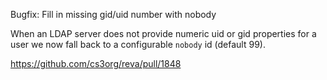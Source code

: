Bugfix: Fill in missing gid/uid number with nobody

When an LDAP server does not provide numeric uid or gid properties for a user we now fall back to a configurable `nobody` id (default 99).

https://github.com/cs3org/reva/pull/1848
